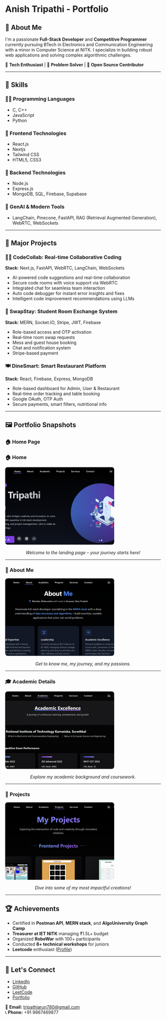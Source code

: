 # Anish Tripathi - Portfolio

## 👋 About Me

I'm a passionate **Full-Stack Developer** and **Competitive Programmer** currently pursuing BTech in Electronics and Communication Engineering with a minor in Computer Science at NITK. I specialize in building robust web applications and solving complex algorithmic challenges.

🔹 **Tech Enthusiast** | 🔹 **Problem Solver** | 🔹 **Open Source Contributor**

---

## 🧠 Skills

### 👨‍💻 Programming Languages

- C, C++
- JavaScript
- Python

### 🤩 Frontend Technologies

- React.js
- Nextjs
- Tailwind CSS
- HTML5, CSS3

### 🔧 Backend Technologies

- Node.js
- Express.js
- MongoDB, SQL, Firebase, Supabase

### 🤖 GenAI & Modern Tools

- LangChain, Pinecone, FastAPI, RAG (Retrieval Augmented Generation), WebRTC, WebSockets

---

## 🚀 Major Projects


### 🧑‍💻 CodeCollab: Real-time Collaborative Coding

**Stack:** Next.js, FastAPI, WebRTC, LangChain, WebSockets

- AI-powered code suggestions and real-time collaboration
- Secure code rooms with voice support via WebRTC
- Integrated chat for seamless team interaction
- Auto code debugger for instant error insights and fixes
- Intelligent code improvement recommendations using LLMs

### 🔄 SwapStay: Student Room Exchange System

**Stack:** MERN, Socket.IO, Stripe, JWT, Firebase

- Role-based access and OTP activation
- Real-time room swap requests
- Mess and guest house booking
- Chat and notification system
- Stripe-based payment

  
### 🍽️ DineSmart: Smart Restaurant Platform

**Stack:** React, Firebase, Express, MongoDB

- Role-based dashboard for Admin, User & Restaurant
- Real-time order tracking and table booking
- Google OAuth, OTP Auth
- Secure payments, smart filters, nutritional info

---

## 🖼️ Portfolio Snapshots

### 🏠 Home Page

### 🏠 Home

<img src="./assets/home.png" alt="Home Page" width="70%" style="height: 250px; object-fit: cover; border-radius: 8px;" />

<p align="center"><i>Welcome to the landing page – your journey starts here!</i></p>

---

### 🙋 About Me

<img src="./assets/about.png" alt="About Me" width="70%" style="height: 250px; object-fit: cover; border-radius: 8px;" />

<p align="center"><i>Get to know me, my journey, and my passions.</i></p>

---

### 🎓 Academic Details

<img src="./assets/projects.png" alt="Academic Details" width="70%" style="height: 250px; object-fit: cover; border-radius: 8px;" />

<p align="center"><i>Explore my academic background and coursework.</i></p>

---

### 🚀 Projects

<img src="./assets/featured.png" alt="Projects" width="70%" style="height: 250px; object-fit: cover; border-radius: 8px;" />

<p align="center"><i>Dive into some of my most impactful creations!</i></p>

---

## 🏆 Achievements

- Certified in **Postman API**, **MERN stack**, and **AlgoUniversity Graph Camp**
- **Treasurer at IET NITK** managing ₹1.5L+ budget
- Organized **RoboWar** with 100+ participants
- Conducted **8+ technical workshops** for juniors
- **Leetcode** enthusiast ([Profile](https://leetcode.com/u/AnishTripathi/))

---

## 🔗 Let's Connect

- [LinkedIn](https://www.linkedin.com/in/anish-t-223238270/)
- [GitHub](https://github.com/yourusername)
- [LeetCode](https://leetcode.com/u/AnishTripathi/)
- [Portfolio](https://portfolio-sandy-nine-48.vercel.app/)

📧 **Email:** tripathiarun780@gmail.com  
📞 **Phone:** +91 9867469877
